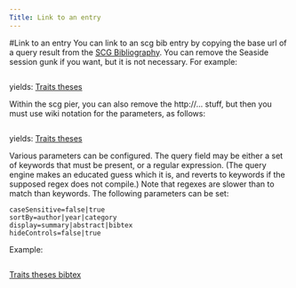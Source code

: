 ```yaml
---
Title: Link to an entry
---
```


#Link to an entry
You can link to an scg bib entry by copying the base url of a query result from the [SCG Bibliography](%base_url%/scgbib). You can remove the Seaside session gunk if you want, but it is not necessary.
For example:
```*Traits theses>http://scg.unibe.ch/scgbib?query=traits+thesis*
```
yields:
[Traits theses](http://scg.unibe.ch/scgbib?query=traits+thesis)

Within the scg pier, you can also remove the http://... stuff, but then you must use wiki notation for the parameters, as follows:
```*Traits theses>/scgbib|query=traits thesis*
```
yields: [Traits theses](%base_url%/scgbib)

Various parameters can be configured. The query field may be either a set of keywords that must be present, or a regular expression. (The query engine makes an educated guess which it is, and reverts to keywords if the supposed regex does not compile.) Note that regexes are slower than to match than keywords.
The following parameters can be set:
```query=<keywords|regexString>
caseSensitive=false|true
sortBy=author|year|category
display=summary|abstract|bibtex
hideControls=false|true
```

Example:
```*Traits theses bibtex>/scgbib|query=traits thesis|display=bibtex|hideControls=true*
```
[Traits theses bibtex](%base_url%/scgbib)

